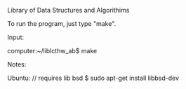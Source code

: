 Library of Data Structures and Algorithims 

To run the program, just type "make".

Input:

computer:~/liblcthw_ab$ make


Notes:

Ubuntu:
// requires lib bsd
$ sudo apt-get install libbsd-dev


